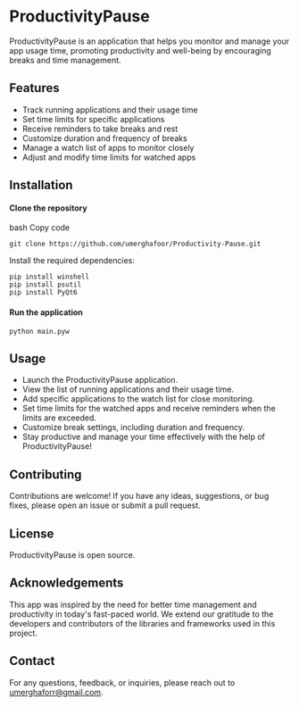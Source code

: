 # ProductivityPause
ProductivityPause is an application that helps you monitor and manage your app usage time, promoting productivity and well-being by encouraging breaks and time management.

## Features
- Track running applications and their usage time
- Set time limits for specific applications
- Receive reminders to take breaks and rest
- Customize duration and frequency of breaks
- Manage a watch list of apps to monitor closely
- Adjust and modify time limits for watched apps
## Installation
#### Clone the repository
bash
Copy code

```
git clone https://github.com/umerghafoor/Productivity-Pause.git

```

Install the required dependencies:
```
pip install winshell
pip install psutil
pip install PyQt6
```
#### Run the application

```
python main.pyw
```
## Usage
- Launch the ProductivityPause application.
- View the list of running applications and their usage time.
- Add specific applications to the watch list for close monitoring.
- Set time limits for the watched apps and receive reminders when the limits are exceeded.
- Customize break settings, including duration and frequency.
- Stay productive and manage your time effectively with the help of ProductivityPause!
## Contributing
Contributions are welcome! If you have any ideas, suggestions, or bug fixes, please open an issue or submit a pull request.

## License
ProductivityPause is open source.

## Acknowledgements
This app was inspired by the need for better time management and productivity in today's fast-paced world.
We extend our gratitude to the developers and contributors of the libraries and frameworks used in this project.
## Contact
For any questions, feedback, or inquiries, please reach out to umerghaforr@gmail.com.